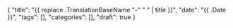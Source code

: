 {
    "title": "{{ replace .TranslationBaseName "-" " " | title }}",
    "date": "{{ .Date }}",
    "tags": [],
    "categories": [],
    "draft": true
}
